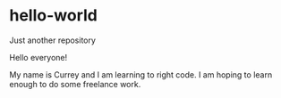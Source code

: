 # hello-world
Just another repository

Hello everyone!

My name is Currey and I am learning to right code. 
I am hoping to learn enough to do some freelance work.
